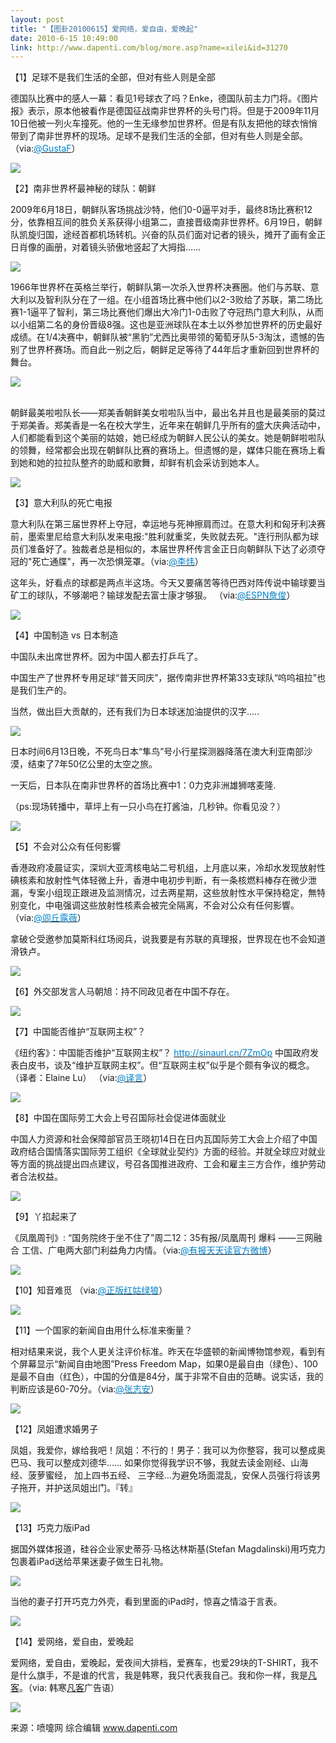 ```yaml
---
layout: post
title: "【图卦20100615】爱网络，爱自由，爱晚起"
date: 2010-6-15 10:49:00
link: http://www.dapenti.com/blog/more.asp?name=xilei&id=31270
---
```


<div class="oblog_text" align="left">
<p>【1】足球不是我们生活的全部，但对有些人则是全部</p>
<p>德国队比赛中的感人一幕：看见1号球衣了吗？Enke，德国队前主力门将。《图片报》表示，原本他被看作是德国征战南非世界杯的头号门将。但是于2009年11月10日他被一列火车撞死。他的一生无缘参加世界杯。但是有队友把他的球衣悄悄带到了南非世界杯的现场。足球不是我们生活的全部，但对有些人则是全部。（via:<a href="http://t.sina.com.cn/1744885197"><font color="#0082cb">@GustaF</font></a>）</p>
<p><img style="BORDER-BOTTOM-COLOR: #000000; BORDER-TOP-COLOR: #000000; BORDER-RIGHT-COLOR: #000000; BORDER-LEFT-COLOR: #000000" border="0" src="http://ptimg.org:88/dapenti/1114597a62c6/tlci3mg3.jpg"></p>
<p>【2】南非世界杯最神秘的球队：朝鲜</p>
<p>2009年6月18日，朝鲜队客场挑战沙特，他们0-0逼平对手，最终8场比赛积12分，依靠相互间的胜负关系获得小组第二，直接晋级南非世界杯。6月19日，朝鲜队凯旋归国，途经首都机场转机。兴奋的队员们面对记者的镜头，摊开了画有金正日肖像的画册，对着镜头骄傲地竖起了大拇指……</p>
<p><img style="BORDER-BOTTOM-COLOR: #000000; BORDER-TOP-COLOR: #000000; BORDER-RIGHT-COLOR: #000000; BORDER-LEFT-COLOR: #000000" border="0" src="http://ptimg.org:88/dapenti/2688797a63e0/z1uwvtmr.jpg"></p>
<p>1966年世界杯在英格兰举行，朝鲜队第一次杀入世界杯决赛圈。他们与苏联、意大利以及智利队分在了一组。在小组首场比赛中他们以2-3败给了苏联，第二场比赛1-1逼平了智利，第三场比赛他们爆出大冷门1-0击败了夺冠热门意大利队，从而以小组第二名的身份晋级8强。这也是亚洲球队在本土以外参加世界杯的历史最好成绩。在1/4决赛中，朝鲜队被“黑豹”尤西比奥带领的葡萄牙队5-3淘汰，遗憾的告别了世界杯赛场。而自此一别之后，朝鲜足足等待了44年后才重新回到世界杯的舞台。</p>
<p><img style="BORDER-BOTTOM-COLOR: #000000; BORDER-TOP-COLOR: #000000; BORDER-RIGHT-COLOR: #000000; BORDER-LEFT-COLOR: #000000" border="0" src="http://ptimg.org:88/dapenti/4735597a63df/5bnpp0bd.jpg"></p>
<p><br>朝鲜最美啦啦队长——郑美香朝鲜美女啦啦队当中，最出名并且也是最美丽的莫过于郑美香。郑美香是一名在校大学生，近年来在朝鲜几乎所有的盛大庆典活动中，人们都能看到这个美丽的姑娘，她已经成为朝鲜人民公认的美女。她是朝鲜啦啦队的领舞，经常都会出现在朝鲜队比赛的赛场上。但遗憾的是，媒体只能在赛场上看到她和她的拉拉队整齐的助威和歌舞，却鲜有机会采访到她本人。<br></p>
<p><img style="BORDER-BOTTOM-COLOR: #000000; BORDER-TOP-COLOR: #000000; BORDER-RIGHT-COLOR: #000000; BORDER-LEFT-COLOR: #000000" border="0" src="http://ptimg.org:88/dapenti/0507797a63dd/7ajionl6.jpg"></p>
<p>【3】意大利队的死亡电报</p>
<p>意大利队在第三届世界杯上夺冠，幸运地与死神擦肩而过。在意大利和匈牙利决赛前，墨索里尼给意大利队发来电报:"胜利就重奖，失败就去死。"连行刑队都为球员们准备好了。独裁者总是相似的，本届世界杯传言金正日向朝鲜队下达了必须夺冠的"死亡通牒"，再一次恐惧笼罩。（via:<a href="http://t.sina.com.cn/1495338242"><font color="#0082cb">@李炜</font></a>）</p>
<p>这年头，好看点的球都是两点半这场。今天又要痛苦等待巴西对阵传说中输球要当矿工的球队，不够潮吧？输球发配去富士康才够狠。 （via:<a href="http://t.sina.com.cn/1664207987"><font color="#0082cb">@ESPN詹俊</font></a>）</p>
<p><img style="BORDER-BOTTOM-COLOR: #000000; BORDER-TOP-COLOR: #000000; BORDER-RIGHT-COLOR: #000000; BORDER-LEFT-COLOR: #000000" border="0" src="http://ptimg.org:88/dapenti/8675797a6583/dfp2rvfo.jpg"></p>
<p>【4】中国制造 vs 日本制造</p>
<p>中国队未出席世界杯。因为中国人都去打乒乓了。</p>
<p>中国生产了世界杯专用足球“普天同庆”，据传南非世界杯第33支球队“呜呜祖拉”也是我们生产的。</p>
<p>当然，做出巨大贡献的，还有我们为日本球迷加油提供的汉字.....</p>
<p><img style="BORDER-BOTTOM-COLOR: #000000; BORDER-TOP-COLOR: #000000; BORDER-RIGHT-COLOR: #000000; BORDER-LEFT-COLOR: #000000" border="0" src="http://ptimg.org:88/dapenti/5962597a6693/tmv0u9fx.jpg"></p>
<p>日本时间6月13日晚，不死鸟日本“隼鸟”号小行星探测器降落在澳大利亚南部沙漠，结束了7年50亿公里的太空之旅。</p>
<p>一天后，日本队在南非世界杯的首场比赛中1：0力克非洲雄狮喀麦隆.</p>
<p>（ps:现场转播中，草坪上有一只小鸟在打酱油，几秒钟。你看见没？）</p>
<p><img style="BORDER-BOTTOM-COLOR: #000000; BORDER-TOP-COLOR: #000000; BORDER-RIGHT-COLOR: #000000; BORDER-LEFT-COLOR: #000000" border="0" src="http://ptimg.org:88/dapenti/2331597a67d1/2heem8k4.jpg"></p>
<p>【5】不会对公众有任何影響</p>
<p>香港政府凌晨证实，深圳大亚湾核电站二号机组，上月底以来，冷却水发现放射性碘核素和放射性气体轻微上升，香港中电初步判断，有一条核燃料棒存在微少泄漏，专案小组现正跟进及监测情况，过去两星期，这些放射性水平保持稳定，無特别变化，中电强调这些放射性核素会被完全隔离，不会对公众有任何影響。（via:<a href="http://t.sina.com.cn/1189729754"><font color="#0082cb">@闾丘露薇</font></a>）</p>
<p>拿破仑受邀参加莫斯科红场阅兵，说我要是有苏联的真理报，世界现在也不会知道滑铁卢。</p>
<p><img style="BORDER-BOTTOM-COLOR: #000000; BORDER-TOP-COLOR: #000000; BORDER-RIGHT-COLOR: #000000; BORDER-LEFT-COLOR: #000000" border="0" src="http://ptimg.org:88/dapenti/6028597a68bb/65tk4fus.jpg"></p>
<p>【6】外交部发言人马朝旭：持不同政见者在中国不存在。</p>
<p><img style="BORDER-BOTTOM-COLOR: #000000; BORDER-TOP-COLOR: #000000; BORDER-RIGHT-COLOR: #000000; BORDER-LEFT-COLOR: #000000" border="0" src="http://ptimg.org:88/dapenti/4445597a6900/70dq90e4.jpg"></p>
<p>【7】中国能否维护“互联网主权”？ </p>
<p>《纽约客》：中国能否维护“互联网主权”？ <a title="http://article.yeeyan.org/view/Elaine%20Lu/110807" href="http://sinaurl.cn/7ZmOp" target="_blank" mt="url"><font color="#0082cb">http://sinaurl.cn/7ZmOp</font></a> 中国政府发表白皮书，谈及“维护互联网主权”。但“互联网主权”似乎是个颇有争议的概念。（译者：Elaine Lu） （via:<a href="http://t.sina.com.cn/1642294753"><font color="#0082cb">@译言</font></a>）</p>
<p><img style="BORDER-BOTTOM-COLOR: #000000; BORDER-TOP-COLOR: #000000; BORDER-RIGHT-COLOR: #000000; BORDER-LEFT-COLOR: #000000" border="0" src="http://ptimg.org:88/dapenti/0822397a698a/lzdepdgs.jpg"></p>
<p>【8】中国在国际劳工大会上号召国际社会促进体面就业</p>
<p>中国人力资源和社会保障部官员王晓初14日在日内瓦国际劳工大会上介绍了中国政府结合国情落实国际劳工组织《全球就业契约》方面的经验。并就全球应对就业等方面的挑战提出四点建议，号召各国推进政府、工会和雇主三方合作，维护劳动者合法权益。</p>
<p><img style="BORDER-BOTTOM-COLOR: #000000; BORDER-TOP-COLOR: #000000; BORDER-RIGHT-COLOR: #000000; BORDER-LEFT-COLOR: #000000" border="0" src="http://ptimg.org:88/dapenti/2133197a6bdb/3fa34ehu.jpg"></p>
<p>【9】丫掐起来了</p>
<p>《凤凰周刊》: “国务院终于坐不住了”周二12：35有报/凤凰周刊 爆料 ——三网融合 工信、广电两大部门利益角力内情。（via:<a href="http://t.sina.com.cn/1668744687"><font color="#0082cb">@有报天天读官方微博</font></a>）</p>
<p><img style="BORDER-BOTTOM-COLOR: #000000; BORDER-TOP-COLOR: #000000; BORDER-RIGHT-COLOR: #000000; BORDER-LEFT-COLOR: #000000" border="0" src="http://ptimg.org:88/dapenti/3689297a6c8e/y838l192.jpg"></p>
<p>【10】知音难觅 （via:<a href="http://t.sina.com.cn/1725183213"><font color="#0082cb">@正版红姑绿狼</font></a>）</p>
<p><img style="BORDER-BOTTOM-COLOR: #000000; BORDER-TOP-COLOR: #000000; BORDER-RIGHT-COLOR: #000000; BORDER-LEFT-COLOR: #000000" border="0" src="http://ptimg.org:88/dapenti/2662097a6cd9/h70qtp9e.jpg"></p>
<p>【11】一个国家的新闻自由用什么标准来衡量？</p>
<p>相对结果来说，我个人更关注评价标准。昨天在华盛顿的新闻博物馆参观，看到有个屏幕显示“新闻自由地图”Press Freedom Map，如果0是最自由（绿色）、100是最不自由（红色），中国的分值是84分，属于非常不自由的范畴。说实话，我的判断应该是60-70分。（via:<a href="http://t.sina.com.cn/1665826811"><font color="#0082cb">@张志安</font></a>）</p>
<p><img style="BORDER-BOTTOM-COLOR: #000000; BORDER-TOP-COLOR: #000000; BORDER-RIGHT-COLOR: #000000; BORDER-LEFT-COLOR: #000000" border="0" src="http://ptimg.org:88/dapenti/9410497a6e10/tp3w40jw.jpg"></p>
<p>【12】凤姐遭求婚男子</p>
<p>凤姐，我爱你，嫁给我吧！凤姐：不行的！男子：我可以为你整容，我可以整成奥巴马、我可以整成刘德华…… 如果你觉得我学识不够，我就去读金刚经、山海经、菠萝蜜经， 加上四书五经、 三字经…为避免场面混乱，安保人员强行将该男子拖开，并护送凤姐出门。『转』</p>
<p><img style="BORDER-BOTTOM-COLOR: #000000; BORDER-TOP-COLOR: #000000; BORDER-RIGHT-COLOR: #000000; BORDER-LEFT-COLOR: #000000" border="0" src="http://ptimg.org:88/dapenti/5337197a707e/4lrxvg7p.jpg"></p>
<p>【13】巧克力版iPad</p>
<p>据国外媒体报道，硅谷企业家史蒂芬·马格达林斯基(Stefan Magdalinski)用巧克力包裹着iPad送给苹果迷妻子做生日礼物。</p>
<p><img style="BORDER-BOTTOM-COLOR: #000000; BORDER-TOP-COLOR: #000000; BORDER-RIGHT-COLOR: #000000; BORDER-LEFT-COLOR: #000000" border="0" src="http://ptimg.org:88/dapenti/8440397a7257/53roo8gc.jpg"></p>
<p>当他的妻子打开巧克力外壳，看到里面的iPad时，惊喜之情溢于言表。</p>
<p><img style="BORDER-BOTTOM-COLOR: #000000; BORDER-TOP-COLOR: #000000; BORDER-RIGHT-COLOR: #000000; BORDER-LEFT-COLOR: #000000" border="0" src="http://ptimg.org:88/dapenti/1838297a7255/txr0gcm5.jpg"><br></p>
<p>【14】爱网络，爱自由，爱晚起</p>
<p>爱网络，爱自由，爱晚起，爱夜间大排档，爱赛车，也爱29块的T-SHIRT，我不是什么旗手，不是谁的代言，我是韩寒，我只代表我自己。我和你一样，我是<a href="http://www.vancl.com/?source=dapenti" target="_blank">凡客</a>。（via: 韩寒<a href="http://www.vancl.com/?source=dapenti" target="_blank">凡客</a>广告语）</p>
<p><img style="BORDER-BOTTOM-COLOR: #000000; BORDER-TOP-COLOR: #000000; BORDER-RIGHT-COLOR: #000000; BORDER-LEFT-COLOR: #000000" border="0" src="http://ptimg.org:88/dapenti/1662297a6f3e/0l2pac66.jpg"></p>
<p>来源：喷嚏网 综合编辑 <a href="http://www.dapenti.com">www.dapenti.com</a></p>
</div>